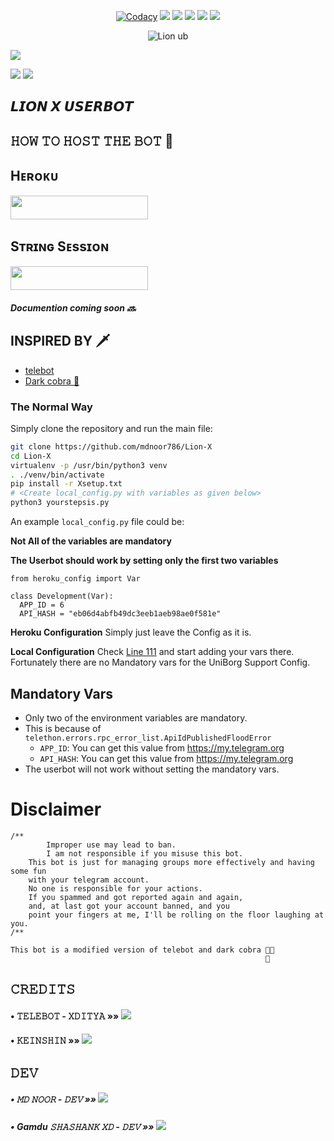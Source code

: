 

<p align="center">
    <a href="https://app.codacy.com/manual/Mdnoor786/Lion-X/dashboard"> <img src="https://img.shields.io/codacy/grade/4d58f2a402b54aed8a7d95f7add45a81?color=brightgreen&logo=codacy&logoColor=green&style=for-the-badge" alt="Codacy" /></a>
    <a href="https://github.com/Mdnoor786/Lion-X"> <img src="https://img.shields.io/github/repo-size/Mdnoor786/Lion-X?color=orange&logo=github&logoColor=green&style=for-the-badge" /></a>
    <a href="https://github.com/Mdnoor786/Lion-X/commits"> <img src="https://img.shields.io/github/last-commit/Mdnoor786/Lion-X?color=brown&logo=github&logoColor=green&style=for-the-badge" /></a>
    <a href="https://github.com/Mdnoor786/Lion-X/issues"> <img src="https://img.shields.io/github/issues/Mdnoor786/Lion-x?color=blueviolet&logo=github&logoColor=green&style=for-the-badge" /></a>
    <a href="https://github.com/Mdnoor786/Lion-X/network/members"> <img src="https://img.shields.io/github/forks/Mdnoor786/Lion-X?color=red&logo=github&logoColor=green&style=for-the-badge" /></a>  
    <a href="https://pypi.org/project/Telethon/"> <img src="https://img.shields.io/pypi/v/telethon?color=yellow&label=telethon&logo=python&logoColor=green&style=for-the-badge" /></a>
</p>

<p align="center">
  <img src="./Lion-X/Lion.jpg" alt="Lion ub">
</p>

<p align="left"><a href="https://github.com/TeamLion-X/Lion-X"><img src="https://github-readme-stats.vercel.app/api/pin?username=TeamLion-X&show_icons=true&theme=dark&hide_border=true&repo=Lion-X"></a></p>


<a href="https://t.me/LionXupdates"><img src="https://img.shields.io/badge/Join-Updates%20Channel-536eff.svg?style=for-the-badge&logo=Telegram"></a>
<a href="https://t.me/LionXsupport"><img src="https://img.shields.io/badge/Join-Support%20Group-536eff.svg?style=for-the-badge&logo=Telegram"></a>

## 𝙇𝙄𝙊𝙉 𝙓 𝙐𝙎𝙀𝙍𝘽𝙊𝙏 

## 𝙷𝙾𝚆 𝚃𝙾 𝙷𝙾𝚂𝚃 𝚃𝙷𝙴 𝙱𝙾𝚃 🤖

## Hᴇʀᴏᴋᴜ

<p align="left"><a href="https://heroku.com/deploy?template=https://github.com/Mdnoor786/Lion-X"> <img src="https://img.shields.io/badge/Deploy%20To%20Heroku-✘-red?style=for-the-badge&logo=heroku" width="220" height="38.45"/></a></p>

## Sᴛʀɪɴɢ Sᴇssɪᴏɴ

<p align="left"><a href="https://replit.com/@simpleboy786/Lion-X?v=1"> <img src="https://img.shields.io/badge/String%20Session-✘-purple?style=for-the-badge&logo=repl" width="220" height="38.45"/></a></p>

##### Documention coming soon 🔜

## INSPIRED BY 🗡️
- [telebot](https://GitHub.com/xditya/telebot)
- [Dark cobra 🐍](https://github.com/DARK-COBRA/DARKCOBRA)


### The Normal Way

Simply clone the repository and run the main file:
```sh
git clone https://github.com/mdnoor786/Lion-X
cd Lion-X
virtualenv -p /usr/bin/python3 venv
. ./venv/bin/activate
pip install -r Xsetup.txt
# <Create local_config.py with variables as given below>
python3 yourstepsis.py
```

An example `local_config.py` file could be:

**Not All of the variables are mandatory**

__The Userbot should work by setting only the first two variables__

```python3
from heroku_config import Var

class Development(Var):
  APP_ID = 6
  API_HASH = "eb06d4abfb49dc3eeb1aeb98ae0f581e"
```

**Heroku Configuration**
Simply just leave the Config as it is.

**Local Configuration**
Check [Line 111](https://github.com/Total-Noob-69/X-tra-Telegram/blob/master/userbot/uniborgConfig.py#L111) and start adding your vars there.
Fortunately there are no Mandatory vars for the UniBorg Support Config.

## Mandatory Vars

- Only two of the environment variables are mandatory.
- This is because of `telethon.errors.rpc_error_list.ApiIdPublishedFloodError`
    - `APP_ID`:   You can get this value from https://my.telegram.org
    - `API_HASH`:   You can get this value from https://my.telegram.org
- The userbot will not work without setting the mandatory vars.


# Disclaimer
```
/**
    	Improper use may lead to ban.
    	I am not responsible if you misuse this bot.
	This bot is just for managing groups more effectively and having some fun
	with your telegram account.
	No one is responsible for your actions.
	If you spammed and got reported again and again, 
	and, at last got your account banned, and you
	point your fingers at me, I'll be rolling on the floor laughing at you.
/**
```
```
This bot is a modified version of telebot and dark cobra 👩‍🔧
                                                         👖
```

## 𝙲𝚁𝙴𝙳𝙸𝚃𝚂 


#### • 𝚃𝙴𝙻𝙴𝙱𝙾𝚃 - 𝚇𝙳𝙸𝚃𝚈𝙰   »»  <a href="https://github.com/Xditya/Telebot" alt="Telebot"> <img src="https://img.shields.io/badge/Telebot%20Xditya-800080?logo=github" /></a>

#### • 𝙺𝙴𝙸𝙽𝚂𝙷𝙸𝙽 »»  <a href="https://github.com/KeinShin" alt="Keinshin"> <img src="https://img.shields.io/badge/Keinshin-536eff?logo=github" /></a>

## 𝙳𝙴𝚅

##### • 𝙼𝙳 𝙽𝙾𝙾𝚁 - 𝙳𝙴𝚅  »»  <a href="telegram.dog/SimpleBoy786" alt="Mdnoor"> <img src="https://img.shields.io/badge/Md%20Noor-536eff?logo=Telegram" /></a>
##### • Gamdu 𝚂𝙷𝙰𝚂𝙷𝙰𝙽𝙺 𝚇𝙳 - 𝙳𝙴𝚅  »»  <a href="telegram.dog/ShashankxD" alt="Shashank"> <img src="https://img.shields.io/badge/ShashanK%20xD-536eff?logo=telegram" /></a>
